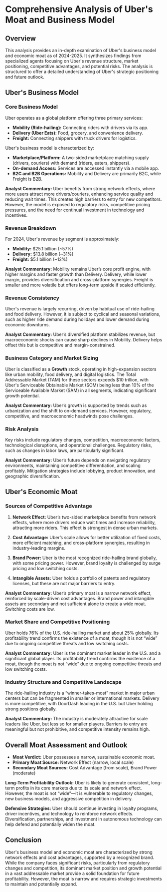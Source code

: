 # Comprehensive Analysis of Uber's Moat and Business Model

## Overview

This analysis provides an in-depth examination of Uber's business model and economic moat as of 2024-2025. It synthesizes findings from specialized agents focusing on Uber's revenue structure, market positioning, competitive advantages, and potential risks. The analysis is structured to offer a detailed understanding of Uber's strategic positioning and future outlook.

## Uber's Business Model

### Core Business Model

Uber operates as a global platform offering three primary services:

- **Mobility (Ride-hailing):** Connecting riders with drivers via its app.
- **Delivery (Uber Eats):** Food, grocery, and convenience delivery.
- **Freight:** Connecting shippers with truck drivers for logistics.

Uber's business model is characterized by:

- **Marketplace/Platform:** A two-sided marketplace matching supply (drivers, couriers) with demand (riders, eaters, shippers).
- **On-demand Access:** Services are accessed instantly via a mobile app.
- **B2C and B2B Operations:** Mobility and Delivery are primarily B2C, while Freight is B2B.

**Analyst Commentary:** Uber benefits from strong network effects, where more users attract more drivers/couriers, enhancing service quality and reducing wait times. This creates high barriers to entry for new competitors. However, the model is exposed to regulatory risks, competitive pricing pressures, and the need for continual investment in technology and incentives.

### Revenue Breakdown

For 2024, Uber's revenue by segment is approximately:

- **Mobility:** $25.1 billion (~57%)
- **Delivery:** $13.8 billion (~31%)
- **Freight:** $5.1 billion (~12%)

**Analyst Commentary:** Mobility remains Uber’s core profit engine, with higher margins and faster growth than Delivery. Delivery, while lower margin, provides diversification and cross-platform synergies. Freight is smaller and more volatile but offers long-term upside if scaled efficiently.

### Revenue Consistency

Uber's revenue is largely recurring, driven by habitual use of ride-hailing and food delivery. However, it is subject to cyclical and seasonal variations, such as higher ride demand during holidays and lower demand during economic downturns.

**Analyst Commentary:** Uber’s diversified platform stabilizes revenue, but macroeconomic shocks can cause sharp declines in Mobility. Delivery helps offset this but is competitive and margin-constrained.

### Business Category and Market Sizing

Uber is classified as a **Growth** stock, operating in high-expansion sectors like urban mobility, food delivery, and digital logistics. The Total Addressable Market (TAM) for these sectors exceeds $10 trillion, with Uber's Serviceable Obtainable Market (SOM) being less than 10% of the Serviceable Available Market (SAM) in all segments, indicating significant growth potential.

**Analyst Commentary:** Uber’s growth is supported by trends such as urbanization and the shift to on-demand services. However, regulatory, competitive, and macroeconomic headwinds pose challenges.

### Risk Analysis

Key risks include regulatory changes, competition, macroeconomic factors, technological disruptions, and operational challenges. Regulatory risks, such as changes in labor laws, are particularly significant.

**Analyst Commentary:** Uber’s future depends on navigating regulatory environments, maintaining competitive differentiation, and scaling profitably. Mitigation strategies include lobbying, product innovation, and geographic diversification.

## Uber's Economic Moat

### Sources of Competitive Advantage

1. **Network Effect:** Uber’s two-sided marketplace benefits from network effects, where more drivers reduce wait times and increase reliability, attracting more riders. This effect is strongest in dense urban markets.

2. **Cost Advantage:** Uber’s scale allows for better utilization of fixed costs, more efficient matching, and cross-platform synergies, resulting in industry-leading margins.

3. **Brand Power:** Uber is the most recognized ride-hailing brand globally, with some pricing power. However, brand loyalty is challenged by surge pricing and low switching costs.

4. **Intangible Assets:** Uber holds a portfolio of patents and regulatory licenses, but these are not major barriers to entry.

**Analyst Commentary:** Uber’s primary moat is a narrow network effect, reinforced by scale-driven cost advantages. Brand power and intangible assets are secondary and not sufficient alone to create a wide moat. Switching costs are low.

### Market Share and Competitive Positioning

Uber holds 76% of the U.S. ride-hailing market and about 25% globally. Its profitability trend confirms the existence of a moat, though it is not “wide” due to ongoing competitive threats and low switching costs.

**Analyst Commentary:** Uber is the dominant market leader in the U.S. and a significant global player. Its profitability trend confirms the existence of a moat, though the moat is not “wide” due to ongoing competitive threats and low switching costs.

### Industry Structure and Competitive Landscape

The ride-hailing industry is a “winner-takes-most” market in major urban centers but can be fragmented in smaller or international markets. Delivery is more competitive, with DoorDash leading in the U.S. but Uber holding strong positions globally.

**Analyst Commentary:** The industry is moderately attractive for scale leaders like Uber, but less so for smaller players. Barriers to entry are meaningful but not prohibitive, and competitive intensity remains high.

## Overall Moat Assessment and Outlook

- **Moat Verdict:** Uber possesses a narrow, sustainable economic moat.
- **Primary Moat Source:** Network Effect (narrow, local scale)
- **Secondary Moat Sources:** Cost Advantage (from scale), Brand Power (moderate)

**Long-Term Profitability Outlook:** Uber is likely to generate consistent, long-term profits in its core markets due to its scale and network effect. However, the moat is not “wide”—it is vulnerable to regulatory changes, new business models, and aggressive competition in delivery.

**Defensive Strategies:** Uber should continue investing in loyalty programs, driver incentives, and technology to reinforce network effects. Diversification, partnerships, and investment in autonomous technology can help defend and potentially widen the moat.

## Conclusion

Uber's business model and economic moat are characterized by strong network effects and cost advantages, supported by a recognized brand. While the company faces significant risks, particularly from regulatory changes and competition, its dominant market position and growth potential in a vast addressable market provide a solid foundation for future profitability. However, the moat is narrow and requires strategic investments to maintain and potentially expand.